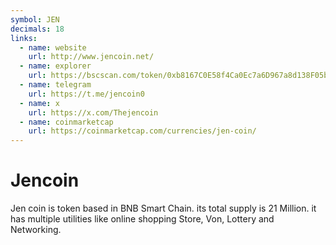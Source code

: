 ```yaml
---
symbol: JEN
decimals: 18
links:
  - name: website
    url: http://www.jencoin.net/
  - name: explorer
    url: https://bscscan.com/token/0xb8167C0E58f4Ca0Ec7a6D967a8d138F05b3A981F
  - name: telegram
    url: https://t.me/jencoin0
  - name: x
    url: https://x.com/Thejencoin
  - name: coinmarketcap
    url: https://coinmarketcap.com/currencies/jen-coin/
---
```


# Jencoin

Jen coin is token based in BNB Smart Chain. its total supply is 21 Million. it has multiple utilities like online shopping Store, Von, Lottery and Networking.
